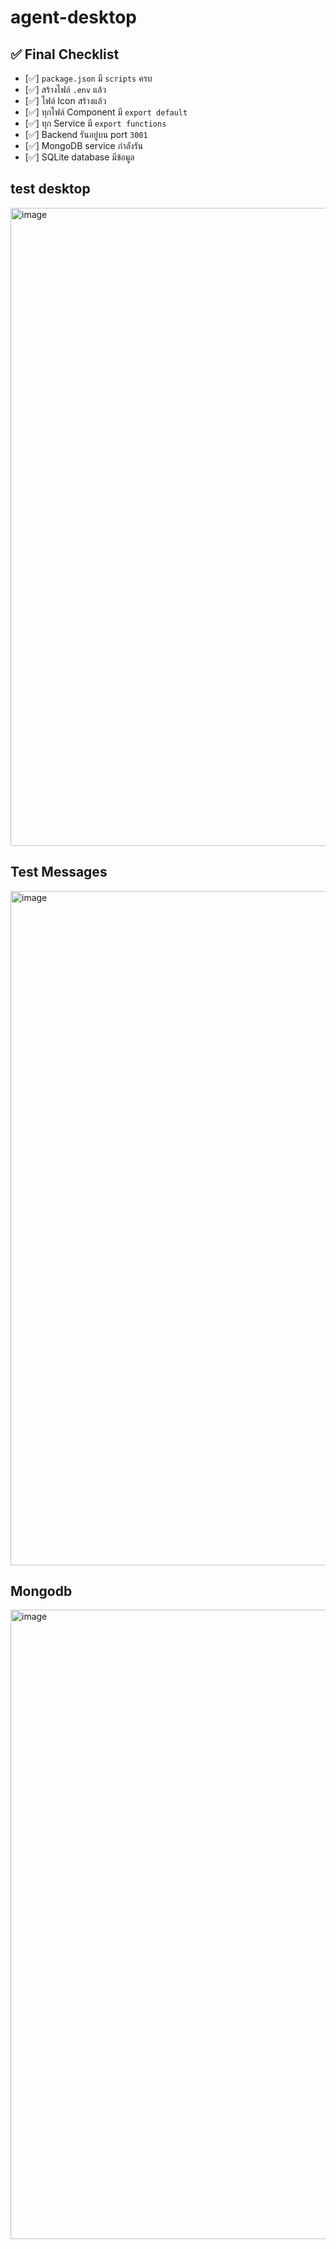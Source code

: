 # agent-desktop

## ✅ Final Checklist

- [✅] `package.json` มี `scripts` ครบ
- [✅] สร้างไฟล์ `.env` แล้ว
- [✅] ไฟล์ Icon สร้างแล้ว
- [✅] ทุกไฟล์ Component มี `export default`
- [✅] ทุก Service มี `export functions`
- [✅] Backend รันอยู่บน port `3001`
- [✅] MongoDB service กำลังรัน
- [✅] SQLite database มีข้อมูล

## test desktop
<img width="1919" height="1021" alt="image" src="https://github.com/user-attachments/assets/f27e8fb8-eb9d-49d6-87bf-f0381a5f40c7" />


## Test Messages
<img width="1919" height="1079" alt="image" src="https://github.com/user-attachments/assets/1dca569f-1eec-41c9-8d64-d8580e410f7d" />


## Mongodb
<img width="1774" height="1007" alt="image" src="https://github.com/user-attachments/assets/23298121-887e-4ffe-83b5-1cc76ffc048c" />




